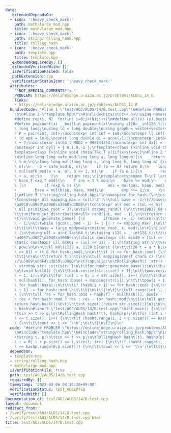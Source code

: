 ```yaml
---
data:
  _extendedDependsOn:
  - icon: ':heavy_check_mark:'
    path: math/large_mod.hpp
    title: math/large_mod.hpp
  - icon: ':heavy_check_mark:'
    path: string/rolling_hash.hpp
    title: rolling hash
  - icon: ':heavy_check_mark:'
    path: template.hpp
    title: template.hpp
  _extendedRequiredBy: []
  _extendedVerifiedWith: []
  _isVerificationFailed: false
  _pathExtension: cpp
  _verificationStatusIcon: ':heavy_check_mark:'
  attributes:
    '*NOT_SPECIAL_COMMENTS*': ''
    PROBLEM: https://onlinejudge.u-aizu.ac.jp/problems/ALDS1_14_B
    links:
    - https://onlinejudge.u-aizu.ac.jp/problems/ALDS1_14_B
  bundledCode: "#line 1 \"test/AOJ/ALDS/14/B.test.cpp\"\n#define PROBLEM \"https://onlinejudge.u-aizu.ac.jp/problems/ALDS1_14_B\"\
    \n\n#line 2 \"template.hpp\"\n#include<bits/stdc++.h>\nusing namespace std;\n\
    #define rep(i, N)  for(int i=0;i<(N);i++)\n#define all(x) (x).begin(),(x).end()\n\
    #define popcount(x) __builtin_popcount(x)\nusing i128=__int128_t;\nusing ll =\
    \ long long;\nusing ld = long double;\nusing graph = vector<vector<int>>;\nusing\
    \ P = pair<int, int>;\nconstexpr int inf = 1e9;\nconstexpr ll infl = 1e18;\nconstexpr\
    \ ld eps = 1e-6;\nconst long double pi = acos(-1);\nconstexpr int64_t MOD = 1e9\
    \ + 7;\nconstexpr int64_t MOD2 = 998244353;\nconstexpr int dx[] = { 1,0,-1,0 };\n\
    constexpr int dy[] = { 0,1,0,-1 };\ntemplate<class T>inline void chmax(T&x,T y){if(x<y)x=y;}\n\
    template<class T>inline void chmin(T&x,T y){if(x>y)x=y;}\n#line 2 \"math/large_mod.hpp\"\
    \ninline long long safe_mod(long long a, long long m){\n    return (a % m + m)\
    \ % m;\n}\nlong long mul(long long a, long long b, long long m) {\n    a = safe_mod(a,\
    \ m);\n    b = safe_mod(b, m);\n    if (b == 0) return 0;\n    long long res =\
    \ mul(safe_mod(a + a, m), b >> 1, m);\n    if (b & 1){\n        res = safe_mod(res\
    \ + a, m);\n    }\n    return res;\n}\ntemplate<typename T>\nT large_modpow(T\
    \ base,T exp,T mod){\n    T ans = 1 % mod;\n    base %= mod;\n    while (exp)\
    \ {\n        if (exp & 1) {\n            ans = mul(ans, base, mod);\n        }\n\
    \        base = mul(base, base, mod);\n        exp >>= 1;\n    }\n    return ans;\n\
    }\n#line 3 \"string/rolling_hash.hpp\"\nnamespace for_hash {\n\tusing ull = uint_fast64_t;\n\
    \tconstexpr ull mapping_max = (ull)'Z';\n\tull base = -1;\t//base\u3092\u30E9\u30F3\
    \u30C0\u30E0\u306B\u3068\u308B\n\tconstexpr ull mod = (1uL << 61) - 1;\n\tconstexpr\
    \ ull primitive_root = 37;\n\tull strong_rand() {\n\t\tmt19937_64 engine(chrono::steady_clock::now().time_since_epoch().count());\n\
    \t\tuniform_int_distribution<ull> rand(1uL, mod - 1);\n\t\treturn rand(engine);\n\
    \t}\n\tvoid generate_base() {\n        if(base != -1) return;\n\t\tull r = mod\
    \ - 1;\n\t\twhile (gcd(r, mod - 1) != 1 || r <= mapping_max) {\n\t\t\tr = strong_rand();\n\
    \t\t}\n\t\tbase = large_modpow(primitive_root, r, mod);\n\t}\n};\n\nclass RollingHash\
    \ {\n\tusing ull = uint_fast64_t;\n\tusing i128 = __int128_t;\t//\u5909\u3048\u307E\
    \u3057\u3087\u3046\u306D~\n\tstatic constexpr ull msk30 = (1ul << 30) - 1;\n\t\
    static constexpr ull msk61 = (1ul << 31) - 1;\n\tstring str;\n\tvector<ull> hash,\
    \ pow;\n\n\n\tull mul(i128 a, i128 b)const {\n\t\ti128 t = a * b;\n\n\t\tt = (t\
    \ >> 61) + (t & for_hash::mod);\n\n\t\tif (t >= for_hash::mod) {\n\t\t\tt -= for_hash::mod;\n\
    \t\t}\n\n\n\t\treturn t;\n\t}\n\n\tull mapping(const char& c) {\n\t\treturn (ull)c;\t\
    //\u5909\u66F4\u3059\u308B?\n\t}\npublic:\n\tRollingHash() :str() {\t}\n\n\tRollingHash(const\
    \ string& str) :str(str) {\n\t\tfor_hash::generate_base();\n\t\tbuild();\n\t}\n\
    \n\tvoid build() {\n\t\thash.resize(str.size() + 1);\n\t\tpow.resize(str.size()\
    \ + 1, 1);\n\n\t\tfor (int i = 0; i < str.size(); i++) {\n\t\t\thash[i + 1] =\
    \ mul(hash[i], for_hash::base) + mapping(str[i]);\n\t\t\tpow[i + 1] = mul(pow[i],\
    \ for_hash::base);\n\t\t\tif (hash[i + 1] >= for_hash::mod) {\n\t\t\t\thash[i\
    \ + 1] -= for_hash::mod;\n\t\t\t}\n\t\t}\n\t}\n\tull range(int l, int r) const\
    \ {\n\t\tull res = for_hash::mod + hash[r] - mul(hash[l], pow[r - l]);\n\t\treturn\
    \ res < for_hash::mod ? res : res - for_hash::mod;\n\t}\n\tull get_all(){\n\t\t\
    return hash.back();\n\t}\n\tint size(){return str.size();}\n};\n\n///@brief rolling\
    \ hash\n#line 5 \"test/AOJ/ALDS/14/B.test.cpp\"\nint main() {\n\tstring t, p;\n\
    \tcin >> t >> p;\n\tRollingHash hasht(t), hashp(p);\n\tfor (int i = 0; i + p.size()\
    \ <= t.size(); i++) {\n\t\tif (hasht.range(i, i + p.size()) == hashp.range(0,p.size()))\
    \ {\n\t\t\tcout << i << '\\n';\n\t\t}\n\t}\n}\n"
  code: "#define PROBLEM \"https://onlinejudge.u-aizu.ac.jp/problems/ALDS1_14_B\"\n\
    \n#include\"template.hpp\"\n#include\"string/rolling_hash.hpp\"\nint main() {\n\
    \tstring t, p;\n\tcin >> t >> p;\n\tRollingHash hasht(t), hashp(p);\n\tfor (int\
    \ i = 0; i + p.size() <= t.size(); i++) {\n\t\tif (hasht.range(i, i + p.size())\
    \ == hashp.range(0,p.size())) {\n\t\t\tcout << i << '\\n';\n\t\t}\n\t}\n}\n"
  dependsOn:
  - template.hpp
  - string/rolling_hash.hpp
  - math/large_mod.hpp
  isVerificationFile: true
  path: test/AOJ/ALDS/14/B.test.cpp
  requiredBy: []
  timestamp: '2023-03-06 04:18:20+09:00'
  verificationStatus: TEST_ACCEPTED
  verifiedWith: []
documentation_of: test/AOJ/ALDS/14/B.test.cpp
layout: document
redirect_from:
- /verify/test/AOJ/ALDS/14/B.test.cpp
- /verify/test/AOJ/ALDS/14/B.test.cpp.html
title: test/AOJ/ALDS/14/B.test.cpp
---
```

